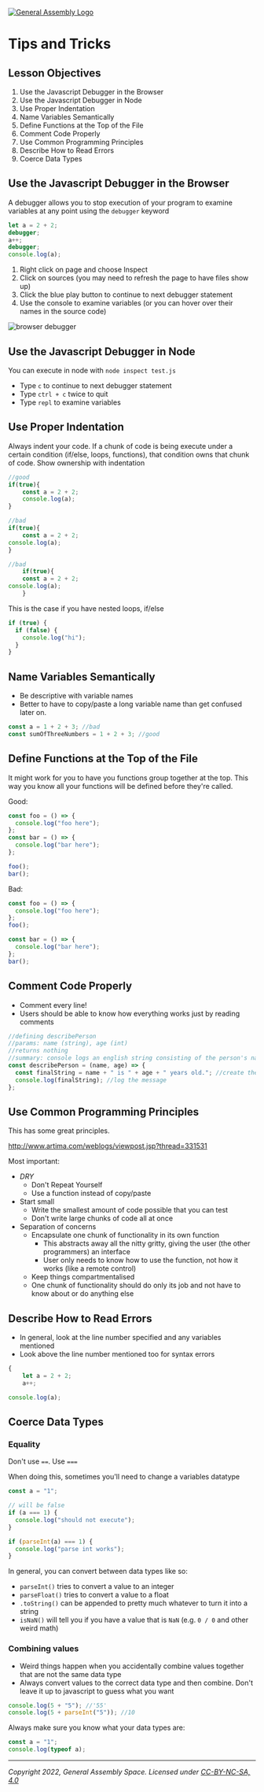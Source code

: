 [![General Assembly Logo](https://ga-dash.s3.amazonaws.com/production/assets/logo-9f88ae6c9c3871690e33280fcf557f33.png)](https://generalassemb.ly)

# Tips and Tricks

## Lesson Objectives

1. Use the Javascript Debugger in the Browser
1. Use the Javascript Debugger in Node
1. Use Proper Indentation
1. Name Variables Semantically
1. Define Functions at the Top of the File
1. Comment Code Properly
1. Use Common Programming Principles
1. Describe How to Read Errors
1. Coerce Data Types

## Use the Javascript Debugger in the Browser

A debugger allows you to stop execution of your program to examine variables at any point using the `debugger` keyword

```javascript
let a = 2 + 2;
debugger;
a++;
debugger;
console.log(a);
```

1. Right click on page and choose Inspect
1. Click on sources (you may need to refresh the page to have files show up)
1. Click the blue play button to continue to next debugger statement
1. Use the console to examine variables (or you can hover over their names in the source code)

![browser debugger](https://i.imgur.com/C0F2tTB.png)

## Use the Javascript Debugger in Node

You can execute in node with `node inspect test.js`

- Type `c` to continue to next debugger statement
- Type `ctrl + c` twice to quit
- Type `repl` to examine variables

## Use Proper Indentation

Always indent your code.  If a chunk of code is being execute under a certain condition (if/else, loops, functions), that condition owns that chunk of code.  Show ownership with indentation

```javascript
//good
if(true){
    const a = 2 + 2;
    console.log(a);
}

//bad
if(true){
    const a = 2 + 2;
console.log(a);
}

//bad
    if(true){
    const a = 2 + 2;
console.log(a);
    }
```

This is the case if you have nested loops, if/else

```javascript
if (true) {
  if (false) {
    console.log("hi");
  }
}
```

## Name Variables Semantically

- Be descriptive with variable names
- Better to have to copy/paste a long variable name than get confused later on.

```javascript
const a = 1 + 2 + 3; //bad
const sumOfThreeNumbers = 1 + 2 + 3; //good
```

## Define Functions at the Top of the File

It might work for you to have you functions group together at the top.  This way you know all your functions will be defined before they're called.

Good:

```javascript
const foo = () => {
  console.log("foo here");
};
const bar = () => {
  console.log("bar here");
};

foo();
bar();
```

Bad:

```javascript
const foo = () => {
  console.log("foo here");
};
foo();

const bar = () => {
  console.log("bar here");
};
bar();
```

## Comment Code Properly

- Comment every line!
- Users should be able to know how everything works just by reading comments

```javascript
//defining describePerson
//params: name (string), age (int)
//returns nothing
//summary: console logs an english string consisting of the person's name and how old they are
const describePerson = (name, age) => {
  const finalString = name + " is " + age + " years old."; //create the message
  console.log(finalString); //log the message
};
```

## Use Common Programming Principles

This has some great principles.

<http://www.artima.com/weblogs/viewpost.jsp?thread=331531>

Most important:

- _DRY_
  - Don't Repeat Yourself
  - Use a function instead of copy/paste
- Start small
  - Write the smallest amount of code possible that you can test
  - Don't write large chunks of code all at once
- Separation of concerns
  - Encapsulate one chunk of functionality in its own function
    - This abstracts away all the nitty gritty, giving the user (the other programmers) an interface
    - User only needs to know how to use the function, not how it works (like a remote control)
  - Keep things compartmentalised
  - One chunk of functionality should do only its job and not have to know about or do anything else

## Describe How to Read Errors

- In general, look at the line number specified and any variables mentioned
- Look above the line number mentioned too for syntax errors

```javascript
{
    let a = 2 + 2;
    a++;

console.log(a);
```

## Coerce Data Types

### Equality

Don't use `==`.  Use `===`

When doing this, sometimes you'll need to change a variables datatype

```javascript
const a = "1";

// will be false
if (a === 1) {
  console.log("should not execute");
}

if (parseInt(a) === 1) {
  console.log("parse int works");
}
```

In general, you can convert between data types like so:

- `parseInt()` tries to convert a value to an integer
- `parseFloat()` tries to convert a value to a float
- `.toString()` can be appended to pretty much whatever to turn it into a string
- `isNaN()` will tell you if you have a value that is `NaN` (e.g. `0 / 0` and other weird math)

### Combining values

- Weird things happen when you accidentally combine values together that are not the same data type
- Always convert values to the correct data type and then combine.  Don't leave it up to javascript to guess what you want

```javascript
console.log(5 + "5"); //'55'
console.log(5 + parseInt("5")); //10
```

Always make sure you know what your data types are:

```javascript
const a = "1";
console.log(typeof a);
```

---

*Copyright 2022, General Assembly Space. Licensed under [CC-BY-NC-SA, 4.0](https://creativecommons.org/licenses/by-nc-sa/4.0/)*

